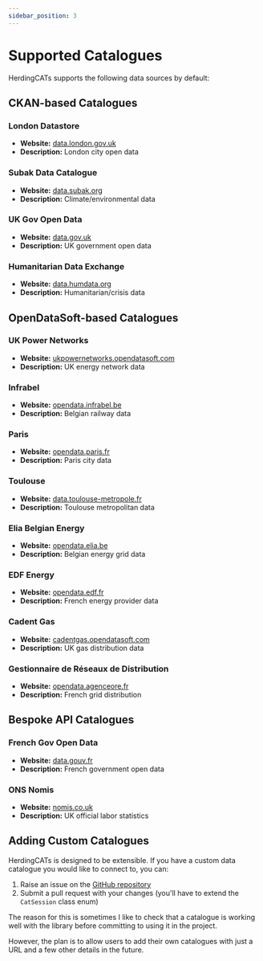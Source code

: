 ```yaml
---
sidebar_position: 3
---
```


# Supported Catalogues

HerdingCATs supports the following data sources by default:

<div className="catalogueSection" style={{backgroundColor: '#282828', padding: '16px', borderRadius: '8px', marginBottom: '20px', boxShadow: '0 4px 8px rgba(0,0,0,0.3)', borderLeft: '4px solid #5e9dd5'}}>

## CKAN-based Catalogues

### London Datastore

- **Website:** [data.london.gov.uk](https://data.london.gov.uk)
- **Description:** London city open data

### Subak Data Catalogue

- **Website:** [data.subak.org](https://data.subak.org)
- **Description:** Climate/environmental data

### UK Gov Open Data

- **Website:** [data.gov.uk](https://data.gov.uk)
- **Description:** UK government open data

### Humanitarian Data Exchange

- **Website:** [data.humdata.org](https://data.humdata.org)
- **Description:** Humanitarian/crisis data
</div>

<div className="catalogueSection" style={{backgroundColor: '#282828', padding: '16px', borderRadius: '8px', marginBottom: '20px', boxShadow: '0 4px 8px rgba(0,0,0,0.3)', borderLeft: '4px solid #6abf69'}}>

## OpenDataSoft-based Catalogues

### UK Power Networks

- **Website:** [ukpowernetworks.opendatasoft.com](https://ukpowernetworks.opendatasoft.com)
- **Description:** UK energy network data

### Infrabel

- **Website:** [opendata.infrabel.be](https://opendata.infrabel.be)
- **Description:** Belgian railway data

### Paris

- **Website:** [opendata.paris.fr](https://opendata.paris.fr)
- **Description:** Paris city data

### Toulouse

- **Website:** [data.toulouse-metropole.fr](https://data.toulouse-metropole.fr)
- **Description:** Toulouse metropolitan data

### Elia Belgian Energy

- **Website:** [opendata.elia.be](https://opendata.elia.be)
- **Description:** Belgian energy grid data

### EDF Energy

- **Website:** [opendata.edf.fr](https://opendata.edf.fr)
- **Description:** French energy provider data

### Cadent Gas

- **Website:** [cadentgas.opendatasoft.com](https://cadentgas.opendatasoft.com)
- **Description:** UK gas distribution data

### Gestionnaire de Réseaux de Distribution

- **Website:** [opendata.agenceore.fr](https://opendata.agenceore.fr)
- **Description:** French grid distribution
</div>

<div className="catalogueSection" style={{backgroundColor: '#282828', padding: '16px', borderRadius: '8px', marginBottom: '20px', boxShadow: '0 4px 8px rgba(0,0,0,0.3)', borderLeft: '4px solid #d4a05e'}}>

## Bespoke API Catalogues

### French Gov Open Data

- **Website:** [data.gouv.fr](https://data.gouv.fr)
- **Description:** French government open data

### ONS Nomis

- **Website:** [nomis.co.uk](https://nomis.co.uk)
- **Description:** UK official labor statistics
</div>

<div className="catalogueSection" style={{backgroundColor: '#282828', padding: '16px', borderRadius: '8px', marginBottom: '20px', boxShadow: '0 4px 8px rgba(0,0,0,0.3)', borderLeft: '4px solid #d4838f'}}>

## Adding Custom Catalogues

HerdingCATs is designed to be extensible. If you have a custom data catalogue you would like to connect to, you can:

1. Raise an issue on the [GitHub repository](https://github.com/chriscarlon/herding-cats/issues)
2. Submit a pull request with your changes (you'll have to extend the `CatSession` class enum)

The reason for this is sometimes I like to check that a catalogue is working well with the library before committing to using it in the project.

However, the plan is to allow users to add their own catalogues with just a URL and a few other details in the future.

</div>
